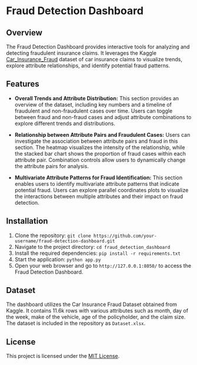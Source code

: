 # Fraud Detection Dashboard

## Overview

The Fraud Detection Dashboard provides interactive tools for analyzing and detecting fraudulent insurance claims. It
leverages the Kaggle [Car_Insurance_Fraud](https://www.kaggle.com/datasets/incarnyx/car-insurance-fraud) dataset of car
insurance claims to visualize trends, explore attribute relationships, and identify potential fraud patterns.

## Features

- **Overall Trends and Attribute Distribution:** This section provides an overview of the dataset, including key numbers
  and a timeline of fraudulent and non-fraudulent cases over time. Users can toggle between fraud and non-fraud cases
  and adjust attribute combinations to explore different trends and distributions.

- **Relationship between Attribute Pairs and Fraudulent Cases:** Users can investigate the association between attribute
  pairs and fraud in this section. The heatmap visualizes the intensity of the relationship, while the stacked bar chart
  shows the proportion of fraud cases within each attribute pair. Combination controls allow users to dynamically change
  the attribute pairs for analysis.

- **Multivariate Attribute Patterns for Fraud Identification:** This section enables users to identify multivariate
  attribute patterns that indicate potential fraud. Users can explore parallel coordinates plots to visualize the
  interactions between multiple attributes and their impact on fraud detection.

## Installation

1. Clone the repository: `git clone https://github.com/your-username/fraud-detection-dashboard.git`
2. Navigate to the project directory: `cd fraud_detection_dashboard`
3. Install the required dependencies: `pip install -r requirements.txt`
4. Start the application: `python app.py`
5. Open your web browser and go to `http://127.0.0.1:8050/` to access the Fraud Detection Dashboard.

## Dataset

The dashboard utilizes the Car Insurance Fraud Dataset obtained from Kaggle. It contains 11.6k rows with various
attributes such as month, day of the week, make of the vehicle, age of the policyholder, and the claim size. The dataset
is included in the repository as `Dataset.xlsx`.


## License

This project is licensed under the [MIT License](LICENSE).


